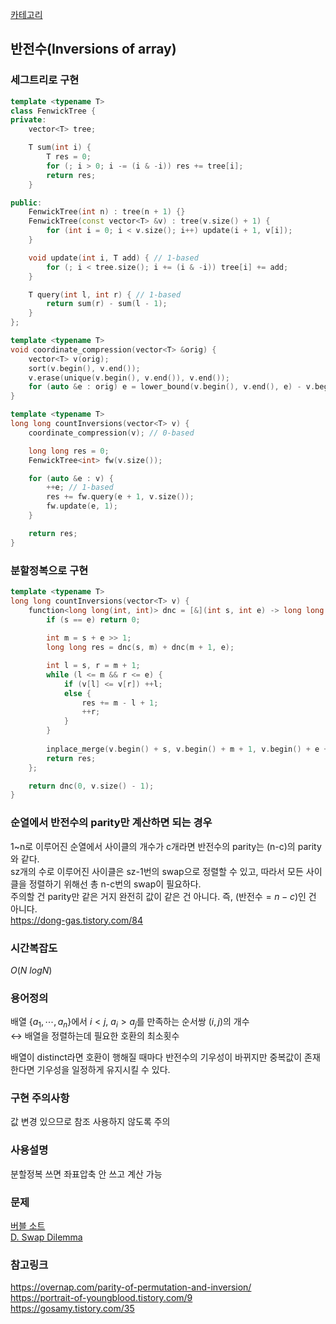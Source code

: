 [카테고리](/README.md)
## 반전수(Inversions of array)
### 세그트리로 구현
```cpp
template <typename T>
class FenwickTree {
private:
    vector<T> tree;

    T sum(int i) {
        T res = 0;
        for (; i > 0; i -= (i & -i)) res += tree[i];
        return res;
    }

public:
    FenwickTree(int n) : tree(n + 1) {}
    FenwickTree(const vector<T> &v) : tree(v.size() + 1) {
        for (int i = 0; i < v.size(); i++) update(i + 1, v[i]);
    }

    void update(int i, T add) { // 1-based
        for (; i < tree.size(); i += (i & -i)) tree[i] += add;
    }

    T query(int l, int r) { // 1-based
        return sum(r) - sum(l - 1);
    }
};

template <typename T>
void coordinate_compression(vector<T> &orig) {
    vector<T> v(orig);
    sort(v.begin(), v.end());
    v.erase(unique(v.begin(), v.end()), v.end());
    for (auto &e : orig) e = lower_bound(v.begin(), v.end(), e) - v.begin();
}

template <typename T>
long long countInversions(vector<T> v) {
    coordinate_compression(v); // 0-based

    long long res = 0;
    FenwickTree<int> fw(v.size());

    for (auto &e : v) {
        ++e; // 1-based
        res += fw.query(e + 1, v.size());
        fw.update(e, 1);
    }

    return res;
}
```
### 분할정복으로 구현
```cpp
template <typename T>
long long countInversions(vector<T> v) {
    function<long long(int, int)> dnc = [&](int s, int e) -> long long {
        if (s == e) return 0;
        
        int m = s + e >> 1;
        long long res = dnc(s, m) + dnc(m + 1, e);

        int l = s, r = m + 1;
        while (l <= m && r <= e) {
            if (v[l] <= v[r]) ++l;
            else {
                res += m - l + 1;
                ++r;
            }
        }
    
        inplace_merge(v.begin() + s, v.begin() + m + 1, v.begin() + e + 1);
        return res;
    };

    return dnc(0, v.size() - 1);
}
```

### 순열에서 반전수의 parity만 계산하면 되는 경우
1~n로 이루어진 순열에서 사이클의 개수가 c개라면 반전수의 parity는 (n-c)의 parity와 같다.   
sz개의 수로 이루어진 사이클은 sz-1번의 swap으로 정렬할 수 있고, 따라서 모든 사이클을 정렬하기 위해선 총 n-c번의 swap이 필요하다.   
주의할 건 parity만 같은 거지 완전히 값이 같은 건 아니다. 즉, ($\text{반전수} = n-c$)인 건 아니다.   
https://dong-gas.tistory.com/84   

### 시간복잡도
$O(N~logN)$   

### 용어정의
배열 $\{a_1, \cdots, a_n\}$에서 $i \lt j$, $a_i \gt a_j$를 만족하는 순서쌍 $(i, j)$의 개수   
$\leftrightarrow$ 배열을 정렬하는데 필요한 호환의 최소횟수   

배열이 distinct라면 호환이 행해질 때마다 반전수의 기우성이 바뀌지만 중복값이 존재한다면 기우성을 일정하게 유지시킬 수 있다.   

### 구현 주의사항
값 변경 있으므로 참조 사용하지 않도록 주의

### 사용설명
분할정복 쓰면 좌표압축 안 쓰고 계산 가능

### 문제
[버블 소트](https://www.acmicpc.net/problem/1517)   
[D. Swap Dilemma](https://codeforces.com/contest/1983/problem/D)

### 참고링크
https://overnap.com/parity-of-permutation-and-inversion/   
https://portrait-of-youngblood.tistory.com/9   
https://gosamy.tistory.com/35   
